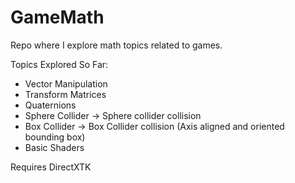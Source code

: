 # GameMath
Repo where I explore math topics related to games.

Topics Explored So Far:

- Vector Manipulation
- Transform Matrices
- Quaternions
- Sphere Collider -> Sphere collider collision
- Box Collider -> Box Collider collision (Axis aligned and oriented bounding box)
- Basic Shaders

Requires DirectXTK
